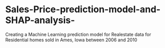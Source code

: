 # Sales-Price-prediction-model-and-SHAP-analysis-
Creating a Machine Learning prediction model for Realestate data for Residential homes sold in Ames, Iowa between 2006 and 2010
